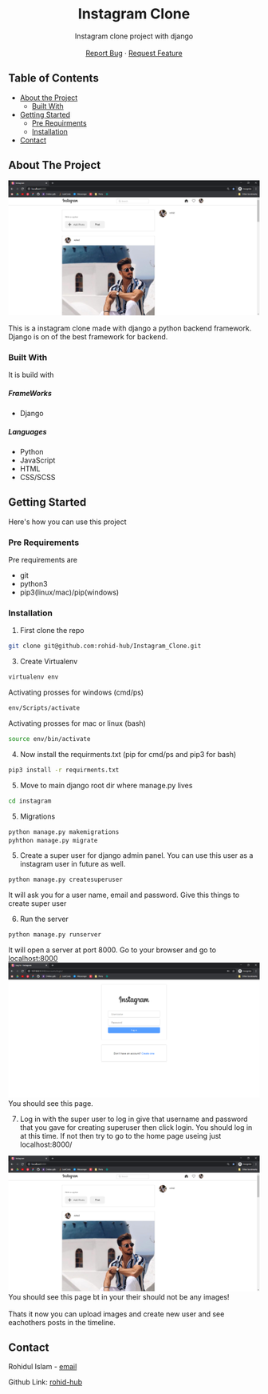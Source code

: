<p align="center">

  <h1 align="center">Instagram Clone</h1>

  <p align="center">
    Instagram clone project with django
    <br />
    <br />
    <a href="https://github.com/rohid-hub/Instagram_Clone/issues">Report Bug</a>
    ·
    <a href="https://github.com/rohid-hub/Instagram_Clone/issues">Request Feature</a>
  </p>
</p>


<!-- TABLE OF CONTENTS -->
## Table of Contents

* [About the Project](#about-the-project)
  * [Built With](#built-with)
* [Getting Started](#getting-started)
  * [Pre Requirments](#pre-requirements)
  * [Installation](#installation)
* [Contact](#contact)



<!-- ABOUT THE PROJECT -->
## About The Project

<p align="center"><img src="./screen_shots/timeline.png" ><p>

This is a instagram clone made with django a python backend framework. Django is on of the best framework for backend.

### Built With
It is build with
##### FrameWorks
* Django
##### Languages
* Python
* JavaScript
* HTML
* CSS/SCSS



<!-- GETTING STARTED -->
## Getting Started

Here's how you can use this project

### Pre Requirements

Pre requirements are
* git
* python3
* pip3(linux/mac)/pip(windows)

### Installation

1. First clone the repo
```sh
git clone git@github.com:rohid-hub/Instagram_Clone.git
```
3. Create Virtualenv
```sh
virtualenv env
```
Activating prosses for windows (cmd/ps)
```cmd
env/Scripts/activate
```
Activating prosses for mac or linux (bash)
```sh
source env/bin/activate
```
4. Now install the requirments.txt (pip for cmd/ps and pip3 for bash)
```cmd
pip3 install -r requirments.txt
```
5. Move to main django root dir where manage.py lives
```sh
cd instagram
```
5. Migrations
```sh
python manage.py makemigrations
pyhthon manage.py migrate
```
5. Create a super user for django admin panel. You can use this user as a instagram user in future as well.
```sh
python manage.py createsuperuser
```
It will ask you for a user name, email and password. Give this things to create super user

6. Run the server
```sh
python manage.py runserver
```
It will open a server at port 8000. Go to your browser and go to 
[localhost:8000](localhost:8000/)
<img src="./screen_shots/login.png">
You should see this page.

7. Log in with the super user
  to log in give that username and password that you gave for creating superuser then click login. You should log in at this time. If not then try to go to the home page useing just localhost:8000/

<img src="./screen_shots/timeline.png">
  You should see this page bt in your their should not be any images!
  <br>
  <br>
  Thats it now you can upload images and create new user and see eachothers posts in the timeline.

<!-- CONTACT -->
## Contact

Rohidul Islam - [email](rohidul677@gmail.com)

Github Link: [rohid-hub](https://github.com/rohid-hub)